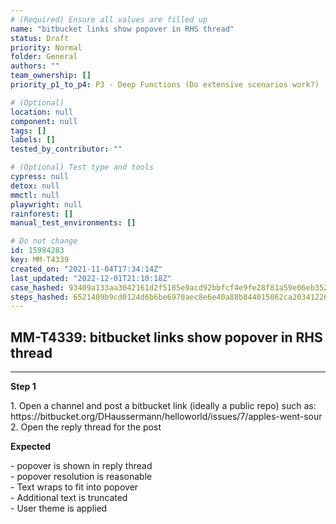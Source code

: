 ```yaml
---
# (Required) Ensure all values are filled up
name: "bitbucket links show popover in RHS thread"
status: Draft
priority: Normal
folder: General
authors: ""
team_ownership: []
priority_p1_to_p4: P3 - Deep Functions (Do extensive scenarios work?)

# (Optional)
location: null
component: null
tags: []
labels: []
tested_by_contributor: ""

# (Optional) Test type and tools
cypress: null
detox: null
mmctl: null
playwright: null
rainforest: []
manual_test_environments: []

# Do not change
id: 15984283
key: MM-T4339
created_on: "2021-11-04T17:34:14Z"
last_updated: "2022-12-01T21:10:18Z"
case_hashed: 93409a133aa3042161d2f5185e9acd92bbfcf4e9fe28f81a59e06eb3526c1158017931f68a35f87b23b8827db3ed00f9
steps_hashed: 6521409b9cd0124d6b6be6970aec8e6e40a88b844015062ca203412264e9965ab24a45257b9877c10b827fca8ffad588
---
```


<!-- (Auto-generated) Based on frontmatter's "key" and "name" -->

## MM-T4339: bitbucket links show popover in RHS thread

---

**Step 1**

1\. Open a channel and post a bitbucket link (ideally a public repo) such as: https\://bitbucket.org/DHaussermann/helloworld/issues/7/apples-went-sour\
2\. Open the reply thread for the post

**Expected**

\- popover is shown in reply thread\
\- popover resolution is reasonable\
\- Text wraps to fit into popover\
\- Additional text is truncated\
\- User theme is applied
